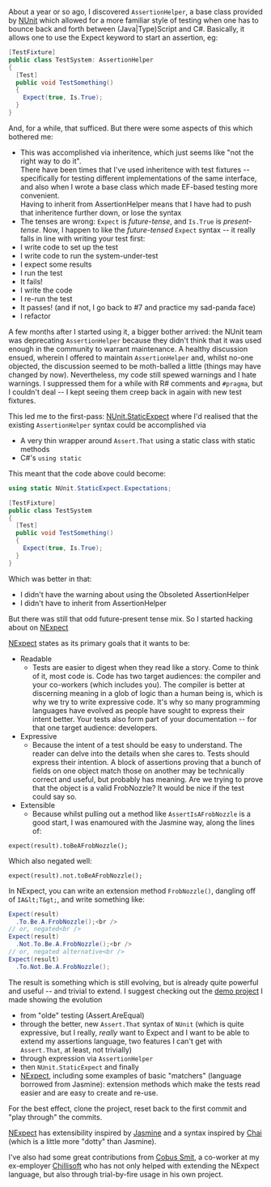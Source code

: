 About a year or so ago, I discovered <code>AssertionHelper</code>, a base class provided by <a href="https://github.com/nunit/nunit">NUnit</a> which allowed for a more familiar style of testing when one has to bounce back and forth between (Java|Type)Script and C#. Basically, it allows one to use the Expect keyword to start an assertion, eg:<br />
```csharp
[TestFixture]
public class TestSystem: AssertionHelper
{
  [Test]
  public void TestSomething()
  {
    Expect(true, Is.True);
  }
}
```
And, for a while, that sufficed. But there were some aspects of this which bothered me:
- This was accomplished via inheritence, which just seems like "not the right way to do it".<br />There have been times that I've used inheritence with test fixtures -- specifically for testing different implementations of the same interface, and also when I wrote a base class which made EF-based testing more convenient.<br />Having to inherit from AssertionHelper means that I have had to push that inheritence further down, or lose the syntax
- The tenses are wrong: `Expect` is _future-tense_, and `Is.True` is _present-tense_. Now, I happen to like the _future-tensed_ `Expect` syntax -- it really falls in line with writing your test first:
- I write code to set up the test
- I write code to run the system-under-test
- I expect some results
- I run the test
- It fails!
- I write the code
- I re-run the test
- It passes! (and if not, I go back to #7 and practice my sad-panda face)
- I refactor

A few months after I started using it, a bigger bother arrived: the NUnit team was deprecating <code>AssertionHelper</code> because they didn't think that it was used enough in the community to warrant maintenance. A healthy discussion ensued, wherein I offered to maintain <code>AssertionHelper</code> and, whilst no-one objected, the discussion seemed to be moth-balled a little (things may have changed by now). Nevertheless, my code still spewed warnings and I hate warnings. I suppressed them for a while with R# comments and <code>#pragma</code>, but I couldn't deal -- I kept seeing them creep back in again with new test fixtures.

This led me to the first-pass: [NUnit.StaticExpect](https://github.com/fluffynuts/NUnit.StaticExpect) where I'd realised that the existing `AssertionHelper` syntax could be accomplished via
- A very thin wrapper around `Assert.That` using a static class with static methods
- C#'s `using static`

This meant that the code above could become:
```csharp
using static NUnit.StaticExpect.Expectations;

[TestFixture]
public class TestSystem
{
  [Test]
  public void TestSomething()
  {
    Expect(true, Is.True);
  }
}
```
Which was better in that:

- I didn't have the warning about using the Obsoleted AssertionHelper
- I didn't have to inherit from AssertionHelper

But there was still that odd future-present tense mix. So I started hacking about on [NExpect](https://github.com/fluffynuts/NExpect)

[NExpect](https://github.com/fluffynuts/NExpect) states as its primary goals that it wants to be:
- Readable
  - Tests are easier to digest when they read like a story. Come to think of it, most code is. Code has two target audiences: the compiler and your co-workers (which includes you). The compiler is better at discerning meaning in a glob of logic than a human being is, which is why we try to write expressive code. It's why so many programming languages have evolved as people have sought to express their intent better.
    Your tests also form part of your documentation -- for that one target audience: developers.
- Expressive
  - Because the intent of a test should be easy to understand. The reader can delve into the details when she cares to.
    Tests should express their intention. A block of assertions proving that a bunch of fields on one object match those on another may be technically correct and useful, but probably has meaning. Are we trying to prove that the object is a valid FrobNozzle? It would be nice if the test could say so.
- Extensible
  - Because whilst pulling out a method like `AssertIsAFrobNozzle` is a good start, I was enamoured with the Jasmine way, along the lines of:

```
expect(result).toBeAFrobNozzle();
```

Which also negated well:
```
expect(result).not.toBeAFrobNozzle();
```

In NExpect, you can write an extension method `FrobNozzle()`, dangling off of `IA&lt;T&gt;`, and write something like:
```csharp
Expect(result)
  .To.Be.A.FrobNozzle();<br />
// or, negated<br />
Expect(result)
  .Not.To.Be.A.FrobNozzle();<br />
// or, negated alternative<br />
Expect(result)
  .To.Not.Be.A.FrobNozzle();
```

The result is something which is still evolving, but is already quite powerful and useful -- and trivial to extend. I suggest checking out the [demo project](https://github.com/fluffynuts/NExpect.Demo) I made showing the evolution&nbsp;

- from "olde" testing (Assert.AreEqual)
- through the better, new `Assert.That` syntax of `NUnit` (which is quite expressive, but I really, _really_ want to Expect and I want to be able to extend my assertions language, two features I can't get with `Assert.That`, at least, not trivially)
- through expression via `AssertionHelper`
- then `NUnit.StaticExpect` and finally
- [NExpect](https://github.com/fluffynuts/NExpect), including some examples of basic "matchers" (language borrowed from Jasmine): extension methods which make the tests read easier and are easy to create and re-use.

For the best effect, clone the project, reset back to the first commit and "play through" the commits.

[NExpect](https://github.com/fluffynuts/NExpect) has extensibility inspired by [Jasmine](https://jasmine.github.io) and a syntax inspired by [Chai](http://chaijs.com) (which is a little more "dotty" than Jasmine).

I've also had some great contributions from [Cobus Smit](https://github.com/cobussmit74), a co-worker at my ex-employer [Chillisoft](http://www.chillisoft.co.za) who has not only helped with extending the NExpect language, but also through trial-by-fire usage in his own project.

